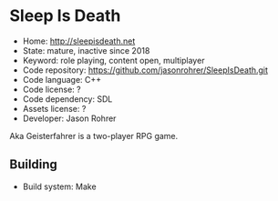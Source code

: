 # Sleep Is Death

- Home: http://sleepisdeath.net
- State: mature, inactive since 2018
- Keyword: role playing, content open, multiplayer
- Code repository: https://github.com/jasonrohrer/SleepIsDeath.git
- Code language: C++
- Code license: ?
- Code dependency: SDL
- Assets license: ?
- Developer: Jason Rohrer

Aka Geisterfahrer is a two-player RPG game.

## Building

- Build system: Make
